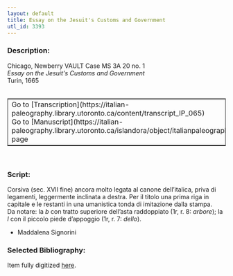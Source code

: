 ```yaml
---
layout: default
title: Essay on the Jesuit's Customs and Government
utl_id: 3393
---
```


### Description:

Chicago, Newberry VAULT Case MS 3A 20 no. 1<br>
_Essay on the Jesuit's Customs and Government_<br>
Turin, 1665<br>
 <br>
<table border=""0.5"" cellpadding=""1"" cellspacing=""1"" style=""width: 200px; background-color:#F8F8F8;""><tbody><tr><td>Go to [Transcription](https://italian-paleography.library.utoronto.ca/content/transcript_IP_065)<br>
Go to [Manuscript](https://italian-paleography.library.utoronto.ca/islandora/object/italianpaleography%3AIP_065) page</td></tr></tbody></table> <br>


### Script:

Corsiva (sec. XVII fine) ancora molto legata al canone dell’italica, priva di legamenti, leggermente inclinata a destra. Per il titolo una prima riga in capitale e le restanti in una umanistica tonda di imitazione dalla stampa.<br>
Da notare: la _b_ con tratto superiore dell’asta raddoppiato (1r, r. 8: _arbore_); la _l_ con il piccolo piede d’appoggio (1r, r. 7: _dello_).<br>
- Maddalena Signorini<br>


### Selected Bibliography:

Item fully digitized [here](http://collections.carli.illinois.edu/cdm/ref/collection/nby_dig/id/27560). <br>
 <br>
